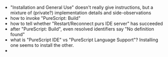 - "Installation and General Use" doesn't really give instructions, but a mixture of (private?) implementation details and side-observations
- how to invoke "PureScript: Build"
- how to tell whether "Restart/Reconnect purs IDE server" has succeeded
- after "PureScript: Build", even resolved identifiers say "No definition found"
- what is "PureScript IDE" vs "PureScript Language Support"? Installing one seems to install the other.
- 